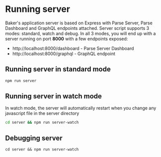 # Running server

Baker's application server is based on Express with Parse Server, Parse Dashboard and GraphQL endpoints attached. Server script supports 3 modes: standard, watch and debug. In all 3 modes, you will end up with a server running on port **8000** with a few endpoints exposed:

- http://localhost:8000/dashboard - Parse Server Dashboard
- http://localhost:8000/graphql - GraphQL endpoint   

## Running server in standard mode

```bash
npm run server
```

## Running server in watch mode

In watch mode, the server will automatically restart when you change any javascript file in the server directory

```bash
cd server && npm run server-watch
```

## Debugging server

```
cd server && npm run server-watch
```